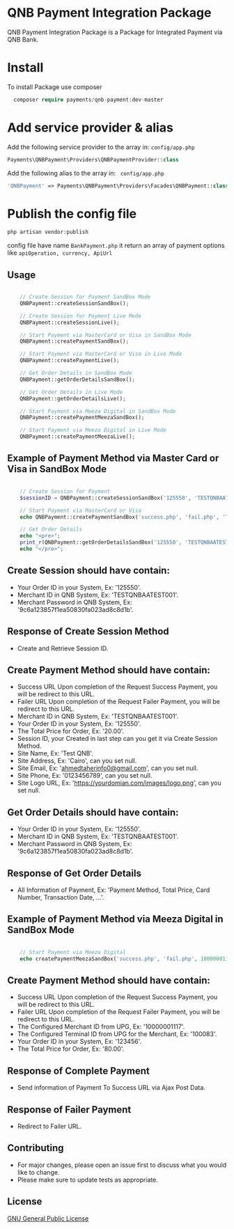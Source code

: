 # QNB Payment Integration Package

QNB Payment Integration Package is a Package for Integrated Payment via QNB Bank.

# Install

To install Package use composer

```php
  composer require payments/qnb-payment:dev-master
```

# Add service provider & alias

Add the following service provider to the array in: ``` config/app.php ```
  ```php
  Payments\QNBPayment\Providers\QNBPaymentProvider::class
  ```
  
Add the following alias to the array in: ``` config/app.php```
  ```php
  'QNBPayment' => Payments\QNBPayment\Providers\Facades\QNBPayment::class
  ```
  
# Publish the config file

  ```php
  php artisan vendor:publish
  ```
  config file have name ``` BankPayment.php ``` it return an array of payment options like ``` apiOperation, currency, ApiUrl ```

## Usage

```php

	// Create Session for Payment SandBox Mode
	QNBPayment::createSessionSandBox();

	// Create Session for Payment Live Mode
	QNBPayment::createSessionLive();

	// Start Payment via MasterCard or Visa in SandBox Mode
	QNBPayment::createPaymentSandBox();

	// Start Payment via MasterCard or Visa in Live Mode
	QNBPayment::createPaymentLive();

	// Get Order Details in SandBox Mode
	QNBPayment::getOrderDetailsSandBox();

	// Get Order Details in Live Mode
	QNBPayment::getOrderDetailsLive();

	// Start Payment via Meeza Digital in SandBox Mode
	QNBPayment::createPaymentMeezaSandBox();

	// Start Payment via Meeza Digital in Live Mode
	QNBPayment::createPaymentMeezaLive();
```

## Example of Payment Method via Master Card or Visa in SandBox Mode
```php

	// Create Session for Payment
	$sessionID = QNBPayment::createSessionSandBox('125550', 'TESTQNBAATEST001', '9c6a123857f1ea50830fa023ad8c8d1b');

	// Start Payment via MasterCard or Visa
	echo QNBPayment::createPaymentSandBox('success.php', 'fail.php', 'TESTQNBAATEST001', '125550', 20.00, $sessionID, 'Test QNB', 'Cairo', 'ahmedtaherinfo0@gmail.com', 0123456789, 'https://yourdomian.com/images/logo.png');

	// Get Order Details
	echo "<pre>";
	print_r(QNBPayment::getOrderDetailsSandBox('125550', 'TESTQNBAATEST001', '9c6a123857f1ea50830fa023ad8c8d1b'));
	echo "</pre>";


```

## Create Session should have contain: 

- Your Order ID in your System, Ex: '125550'.
- Merchant ID  in QNB System, Ex: 'TESTQNBAATEST001'.
- Merchant Password in QNB System, Ex: '9c6a123857f1ea50830fa023ad8c8d1b'.

## Response of Create Session Method
- Create and Retrieve Session ID.

## Create Payment Method should have contain: 

- Success URL Upon completion of the Request Success Payment, you will be redirect to this URL.
- Failer URL Upon completion of the Request Failer Payment, you will be redirect to this URL.
- Merchant ID  in QNB System, Ex: 'TESTQNBAATEST001'.
- Your Order ID in your System, Ex: '125550'.
- The Total Price for Order, Ex: '20.00'.
- Session ID, your Created in last step can you get it via Create Session Method.
- Site Name, Ex: 'Test QNB'.
- Site Address, Ex: 'Cairo', can you set null.
- Site Email, Ex: 'ahmedtaherinfo0@gmail.com', can you set null.
- Site Phone, Ex: '0123456789', can you set null.
- Site Logo URL, Ex: 'https://yourdomian.com/images/logo.png', can you set null.

## Get Order Details should have contain: 

- Your Order ID in your System, Ex: '125550'.
- Merchant ID  in QNB System, Ex: 'TESTQNBAATEST001'.
- Merchant Password in QNB System, Ex: '9c6a123857f1ea50830fa023ad8c8d1b'.

## Response of Get Order Details
- All Information of Payment, Ex: 'Payment Method, Total Price, Card Number, Transaction Date, ...'.

## Example of Payment Method via Meeza Digital in SandBox Mode
```php

	// Start Payment via Meeza Digital
	echo createPaymentMeezaSandBox('success.php', 'fail.php', 10000001117, 100083, 123456, 80);

```

## Create Payment Method should have contain: 

- Success URL Upon completion of the Request Success Payment, you will be redirect to this URL.
- Failer URL Upon completion of the Request Failer Payment, you will be redirect to this URL.
- The Configured Merchant ID from UPG, Ex: '10000001117'.
- The Configured Terminal ID from UPG for the Merchant, Ex: '100083'.
- Your Order ID in your System, Ex: '123456'.
- The Total Price for Order, Ex: '80.00'.

## Response of Complete Payment
- Send information of Payment To Success URL via Ajax Post Data.

## Response of Failer Payment
- Redirect to Failer URL.

## Contributing
- For major changes, please open an issue first to discuss what you would like to change.
- Please make sure to update tests as appropriate.

## License
[GNU General Public License](http://www.gnu.org/licenses/old-licenses/gpl-1.0.html)
